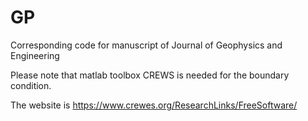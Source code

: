 # GP
Corresponding code for manuscript of Journal of Geophysics and Engineering

Please note that matlab toolbox CREWS is needed for the boundary condition.

The website is https://www.crewes.org/ResearchLinks/FreeSoftware/
